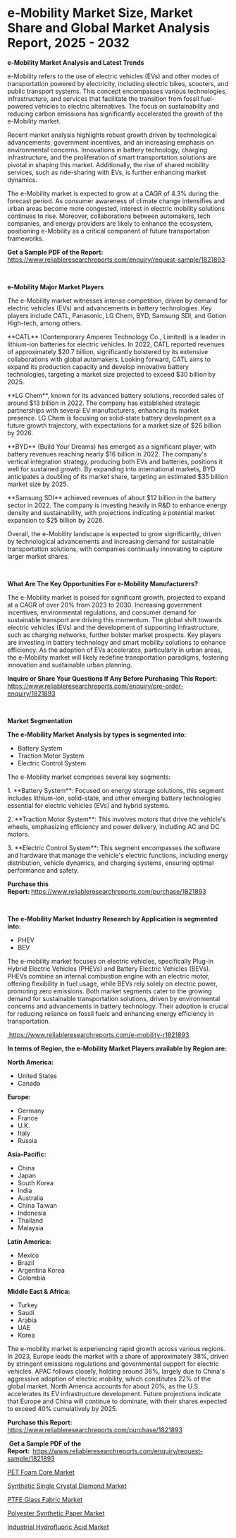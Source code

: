 <p><h1>e-Mobility Market Size, Market Share and Global Market Analysis Report, 2025 - 2032</h1></p><p><strong>e-Mobility Market Analysis and Latest Trends</strong></p>
<p><p>e-Mobility refers to the use of electric vehicles (EVs) and other modes of transportation powered by electricity, including electric bikes, scooters, and public transport systems. This concept encompasses various technologies, infrastructure, and services that facilitate the transition from fossil fuel-powered vehicles to electric alternatives. The focus on sustainability and reducing carbon emissions has significantly accelerated the growth of the e-Mobility market.</p><p>Recent market analysis highlights robust growth driven by technological advancements, government incentives, and an increasing emphasis on environmental concerns. Innovations in battery technology, charging infrastructure, and the proliferation of smart transportation solutions are pivotal in shaping this market. Additionally, the rise of shared mobility services, such as ride-sharing with EVs, is further enhancing market dynamics.</p><p>The e-Mobility market is expected to grow at a CAGR of 4.3% during the forecast period. As consumer awareness of climate change intensifies and urban areas become more congested, interest in electric mobility solutions continues to rise. Moreover, collaborations between automakers, tech companies, and energy providers are likely to enhance the ecosystem, positioning e-Mobility as a critical component of future transportation frameworks.</p></p>
<p><strong>Get a Sample PDF of the Report:&nbsp;</strong> <a href="https://www.reliableresearchreports.com/enquiry/request-sample/1821893?utm_campaign=2009&utm_medium=2&utm_source=Github&utm_content=ia&utm_term=30012025&utm_id=e-mobility">https://www.reliableresearchreports.com/enquiry/request-sample/1821893</a></p>
<p>&nbsp;</p>
<p><strong>e-Mobility Major Market Players</strong></p>
<p><p>The e-Mobility market witnesses intense competition, driven by demand for electric vehicles (EVs) and advancements in battery technologies. Key players include CATL, Panasonic, LG Chem, BYD, Samsung SDI, and Gotion High-tech, among others.</p><p>**CATL** (Contemporary Amperex Technology Co., Limited) is a leader in lithium-ion batteries for electric vehicles. In 2022, CATL reported revenues of approximately $20.7 billion, significantly bolstered by its extensive collaborations with global automakers. Looking forward, CATL aims to expand its production capacity and develop innovative battery technologies, targeting a market size projected to exceed $30 billion by 2025.</p><p>**LG Chem**, known for its advanced battery solutions, recorded sales of around $13 billion in 2022. The company has established strategic partnerships with several EV manufacturers, enhancing its market presence. LG Chem is focusing on solid-state battery development as a future growth trajectory, with expectations for a market size of $26 billion by 2026.</p><p>**BYD** (Build Your Dreams) has emerged as a significant player, with battery revenues reaching nearly $16 billion in 2022. The company's vertical integration strategy, producing both EVs and batteries, positions it well for sustained growth. By expanding into international markets, BYD anticipates a doubling of its market share, targeting an estimated $35 billion market size by 2025.</p><p>**Samsung SDI** achieved revenues of about $12 billion in the battery sector in 2022. The company is investing heavily in R&D to enhance energy density and sustainability, with projections indicating a potential market expansion to $25 billion by 2026.</p><p>Overall, the e-Mobility landscape is expected to grow significantly, driven by technological advancements and increasing demand for sustainable transportation solutions, with companies continually innovating to capture larger market shares.</p></p>
<p>&nbsp;</p>
<p><strong>What Are The Key Opportunities For e-Mobility Manufacturers?</strong></p>
<p><p>The e-Mobility market is poised for significant growth, projected to expand at a CAGR of over 20% from 2023 to 2030. Increasing government incentives, environmental regulations, and consumer demand for sustainable transport are driving this momentum. The global shift towards electric vehicles (EVs) and the development of supporting infrastructure, such as charging networks, further bolster market prospects. Key players are investing in battery technology and smart mobility solutions to enhance efficiency. As the adoption of EVs accelerates, particularly in urban areas, the e-Mobility market will likely redefine transportation paradigms, fostering innovation and sustainable urban planning.</p></p>
<p><strong>Inquire or Share Your Questions If Any Before Purchasing This Report:</strong> <a href="https://www.reliableresearchreports.com/enquiry/pre-order-enquiry/1821893?utm_campaign=2009&utm_medium=2&utm_source=Github&utm_content=ia&utm_term=30012025&utm_id=e-mobility">https://www.reliableresearchreports.com/enquiry/pre-order-enquiry/1821893</a></p>
<p>&nbsp;</p>
<p><strong>Market Segmentation</strong></p>
<p><strong>The e-Mobility Market Analysis by types is segmented into:</strong></p>
<p><ul><li>Battery System</li><li>Traction Motor System</li><li>Electric Control System</li></ul></p>
<p><p>The e-Mobility market comprises several key segments: </p><p>1. **Battery System**: Focused on energy storage solutions, this segment includes lithium-ion, solid-state, and other emerging battery technologies essential for electric vehicles (EVs) and hybrid systems.</p><p>2. **Traction Motor System**: This involves motors that drive the vehicle's wheels, emphasizing efficiency and power delivery, including AC and DC motors.</p><p>3. **Electric Control System**: This segment encompasses the software and hardware that manage the vehicle's electric functions, including energy distribution, vehicle dynamics, and charging systems, ensuring optimal performance and safety.</p></p>
<p><strong>Purchase this Report:&nbsp;</strong><a href="https://www.reliableresearchreports.com/purchase/1821893?utm_campaign=2009&utm_medium=2&utm_source=Github&utm_content=ia&utm_term=30012025&utm_id=e-mobility">https://www.reliableresearchreports.com/purchase/1821893</a></p>
<p>&nbsp;</p>
<p><strong>The e-Mobility Market Industry Research by Application is segmented into:</strong></p>
<p><ul><li>PHEV</li><li>BEV</li></ul></p>
<p><p>The e-mobility market focuses on electric vehicles, specifically Plug-in Hybrid Electric Vehicles (PHEVs) and Battery Electric Vehicles (BEVs). PHEVs combine an internal combustion engine with an electric motor, offering flexibility in fuel usage, while BEVs rely solely on electric power, promoting zero emissions. Both market segments cater to the growing demand for sustainable transportation solutions, driven by environmental concerns and advancements in battery technology. Their adoption is crucial for reducing reliance on fossil fuels and enhancing energy efficiency in transportation.</p></p>
<p><a href="https://www.reliableresearchreports.com/e-mobility-r1821893?utm_campaign=2009&utm_medium=2&utm_source=Github&utm_content=ia&utm_term=30012025&utm_id=e-mobility">&nbsp;https://www.reliableresearchreports.com/e-mobility-r1821893</a></p>
<p><strong>In terms of Region, the e-Mobility Market Players available by Region are:</strong></p>
<p>
    <p> <strong> North America: </strong>
        <ul>
            <li>United States</li>
            <li>Canada</li>
        </ul>
        </p> 
    <p> <strong> Europe: </strong>
        <ul>
            <li>Germany</li>
            <li>France</li>
            <li>U.K.</li>
            <li>Italy</li>
            <li>Russia</li>
        </ul>
        </p> 
    <p> <strong> Asia-Pacific: </strong>
        <ul>
            <li>China</li>
            <li>Japan</li>
            <li>South Korea</li>
            <li>India</li>
            <li>Australia</li>
            <li>China Taiwan</li>
            <li>Indonesia</li>
            <li>Thailand</li>
            <li>Malaysia</li>
        </ul>
        </p> 
    <p> <strong> Latin America: </strong>
        <ul>
            <li>Mexico</li>
            <li>Brazil</li>
            <li>Argentina Korea</li>
            <li>Colombia</li>
        </ul>
        </p> 
    <p> <strong> Middle East & Africa: </strong>
        <ul>
            <li>Turkey</li>
            <li>Saudi</li>
            <li>Arabia</li>
            <li>UAE</li>
            <li>Korea</li>
        </ul>
    </p>
    </p>
<p><p>The e-mobility market is experiencing rapid growth across various regions. In 2023, Europe leads the market with a share of approximately 38%, driven by stringent emissions regulations and governmental support for electric vehicles. APAC follows closely, holding around 36%, largely due to China's aggressive adoption of electric mobility, which constitutes 22% of the global market. North America accounts for about 20%, as the U.S. accelerates its EV infrastructure development. Future projections indicate that Europe and China will continue to dominate, with their shares expected to exceed 40% cumulatively by 2025.</p></p>
<p><strong>Purchase this Report: </strong><a href="https://www.reliableresearchreports.com/purchase/1821893?utm_campaign=2009&utm_medium=2&utm_source=Github&utm_content=ia&utm_term=30012025&utm_id=e-mobility">https://www.reliableresearchreports.com/purchase/1821893</a></p>
<p>&nbsp;<strong>Get a Sample PDF of the Report:&nbsp;&nbsp;</strong><a href="https://www.reliableresearchreports.com/enquiry/request-sample/1821893?utm_campaign=2009&utm_medium=2&utm_source=Github&utm_content=ia&utm_term=30012025&utm_id=e-mobility">https://www.reliableresearchreports.com/enquiry/request-sample/1821893</a></p>
<p><strong></strong></p>
<p><p><a href="https://github.com/skerretflossie9297/Market-Research-Report-List-1/blob/main/pet-foam-core-market.md?utm_campaign=2009&utm_medium=2&utm_source=Github&utm_content=ia&utm_term=30012025&utm_id=e-mobility">PET Foam Core Market</a></p><p><a href="https://github.com/donnettaletizia/Market-Research-Report-List-1/blob/main/synthetic-single-crystal-diamond-market.md?utm_campaign=2009&utm_medium=2&utm_source=Github&utm_content=ia&utm_term=30012025&utm_id=e-mobility">Synthetic Single Crystal Diamond Market</a></p><p><a href="https://github.com/shondapmbau/Market-Research-Report-List-1/blob/main/ptfe-glass-fabric-market.md?utm_campaign=2009&utm_medium=2&utm_source=Github&utm_content=ia&utm_term=30012025&utm_id=e-mobility">PTFE Glass Fabric Market</a></p><p><a href="https://github.com/alberthagorsuch/Market-Research-Report-List-1/blob/main/polyester-synthetic-paper-market.md?utm_campaign=2009&utm_medium=2&utm_source=Github&utm_content=ia&utm_term=30012025&utm_id=e-mobility">Polyester Synthetic Paper Market</a></p><p><a href="https://github.com/bogganbillie6969/Market-Research-Report-List-1/blob/main/industrial-hydrofluoric-acid-market.md?utm_campaign=2009&utm_medium=2&utm_source=Github&utm_content=ia&utm_term=30012025&utm_id=e-mobility">Industrial Hydrofluoric Acid Market</a></p></p>